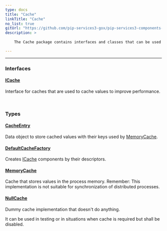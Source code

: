 ```yaml
---
type: docs
title: "Cache"
linkTitle: "Cache"
no_list: true
gitUrl: "https://github.com/pip-services3-gox/pip-services3-components-gox"
description: >
    
    The Cache package contains interfaces and classes that can be used to create caches that can be employed to improve a system's performance.

---
```

---

<div class="module-body"> 

### Interfaces

#### [ICache](icache)
Interface for caches that are used to cache values to improve performance.

<br>

### Types

#### [CacheEntry](cache_entry)
Data object to store cached values with their keys used by [MemoryCache](memory_cache).

#### [DefaultCacheFactory](default_cache_factory)
Creates [ICache](icache) components by their descriptors.

#### [MemoryCache](memory_cache)
Cache that stores values in the process memory.
Remember: This implementation is not suitable for synchronization of distributed processes.

#### [NullCache](null_cache)
Dummy cache implementation that doesn't do anything.

It can be used in testing or in situations when cache is required
but shall be disabled.


</div>
